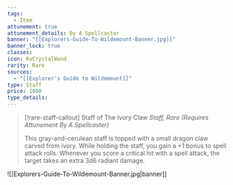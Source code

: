 ```yaml
---
tags:
  - Item
attunement: true
attunement_details: By A Spellcaster
banner: "[[Explorers-Guide-To-Wildemount-Banner.jpg]]"
banner_lock: true
classes: 
icon: RaCrystalWand
rarity: Rare
sources:
  - "[[Explorer's Guide to Wildemount]]"
type: Staff
price: 1000
type_details: 
---
```

>[!rare-staff-callout] Staff of The Ivory Claw
>*Staff, Rare (Requires Attunement By A Spellcaster)*
>
>This gray-and-cerulean staff is topped with a small dragon claw carved from ivory. While holding the staff, you gain a +1 bonus to spell attack rolls. Whenever you score a critical hit with a spell attack, the target takes an extra 3d6 radiant damage.

![[Explorers-Guide-To-Wildemount-Banner.jpg|banner]]